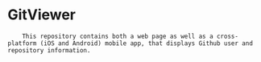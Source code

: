 GitViewer
========

		This repository contains both a web page as well as a cross-platform (iOS and Android) mobile app, that displays Github user and repository information.

